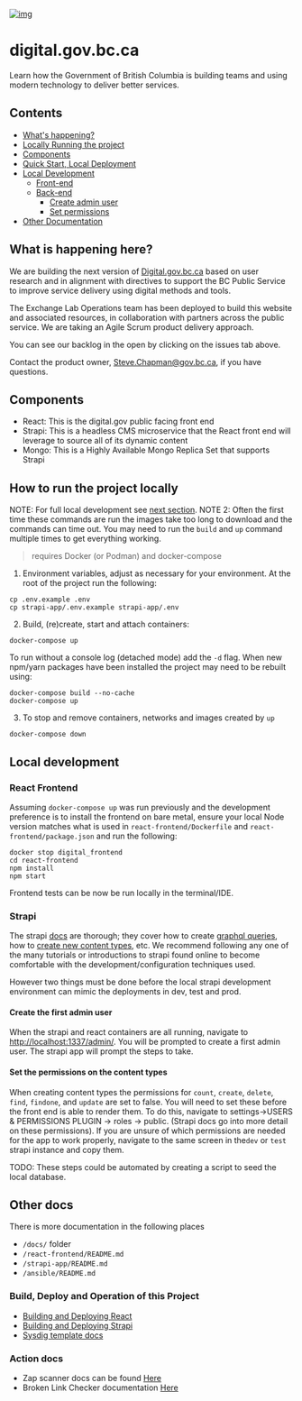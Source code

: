 [![img](https://img.shields.io/badge/Lifecycle-Maturing-007EC6)](https://github.com/bcgov/repomountie/blob/master/doc/lifecycle-badges.md)

# digital.gov.bc.ca
Learn how the Government of British Columbia is building teams and using modern technology to deliver better services.


## Contents
- [What's happening?](#what-is-happening-here)
- [Locally Running the project](#how-to-run-the-project-locally)
- [Components](#components)
- [Quick Start, Local Deployment](#how-to-run-the-project-locally)
- [Local Development](#local-development)
    - [Front-end](#react-frontend)
    - [Back-end](#strapi)
        - [Create admin user](#create-the-first-admin-user)
        - [Set permissions](#set-the-permissions-on-the-content-types)
- [Other Documentation](#other-docs)

## What is happening here?
We are building the next version of [Digital.gov.bc.ca](https://digital.gov.bc.ca/) based on user research and in alignment with directives to support the BC Public Service to improve service delivery using digital methods and tools.

The Exchange Lab Operations team has been deployed to build this website and associated resources, in collaboration with partners across the public service. We are taking an Agile Scrum product delivery approach.

You can see our backlog in the open by clicking on the issues tab above.

Contact the product owner, Steve.Chapman@gov.bc.ca, if you have questions.


## Components
- React: This is the digital.gov public facing front end
- Strapi: This is a headless CMS microservice that the React front end will leverage to source all of its dynamic content
- Mongo: This is a Highly Available Mongo Replica Set that supports Strapi

## How to run the project locally

NOTE: For full local development see [next section](#local-development).
NOTE 2: Often the first time these commands are run the images take too long to download and the commands can time out.  You may need to run the `build` and `up` command multiple times to get everything working. 

> requires Docker (or Podman) and docker-compose
1. Environment variables, adjust as necessary for your environment. At the root of the project run the following: 
```
cp .env.example .env
cp strapi-app/.env.example strapi-app/.env
```

2. Build, (re)create, start and attach containers:

`docker-compose up`

To run without a console log (detached mode) add the `-d` flag. When new npm/yarn packages have been installed the project may need to be rebuilt using:

```
docker-compose build --no-cache
docker-compose up
```

3. To stop and remove containers, networks and images created by `up`

`docker-compose down`

## Local development

### React Frontend

Assuming `docker-compose up` was run previously and the development preference is to install the frontend on bare metal, ensure your local Node version matches what is used in `react-frontend/Dockerfile` and `react-frontend/package.json` and run the following:

```
docker stop digital_frontend
cd react-frontend
npm install
npm start
```

Frontend tests can be now be run locally in the terminal/IDE.

### Strapi

The strapi [docs](https://docs-v3.strapi.io/) are thorough; they cover how to create [graphql queries](https://docs-v3.strapi.io/developer-docs/latest/development/plugins/graphql.html), how to [create new content types](https://docs-v3.strapi.io/user-docs/latest/content-types-builder/creating-new-content-type.html), etc.  We recommend following any one of the many tutorials or introductions to strapi found online to become comfortable with the development/configuration techniques used.

However two things must be done before the local strapi development environment can mimic the deployments in dev, test and prod.

#### Create the first admin user

When the strapi and react containers are all running, navigate to [http://localhost:1337/admin/](http://localhost:1337/admin/).  You will be prompted to create a first admin user.  The strapi app will prompt the steps to take.

#### Set the permissions on the content types

When creating content types the permissions for `count`, `create`, `delete`, `find`, `findone`, and `update` are set to false.  You will need to set these before the front end is able to render them.  To do this, navigate to settings->USERS & PERMISSIONS PLUGIN -> roles -> public. (Strapi docs go into more detail on these permissions). If you are unsure of which permissions are needed for the app to work properly, navigate to the same screen in  the`dev` or `test` strapi instance and copy them.

TODO:  These steps could be automated by creating a script to seed the local database.  

## Other docs

There is more documentation in the following places

- `/docs/` folder
- `/react-frontend/README.md` 
- `/strapi-app/README.md`
- `/ansible/README.md`

### Build, Deploy and Operation of this Project

- [Building and Deploying React](./docs/react-frontend-startup.md)
- [Building and Deploying Strapi](./docs/strapi-startup.md)
- [Sysdig template docs](./openshift/templates/sysdig/README.md)

### Action docs

- Zap scanner docs can be found [Here](./docs/zap-scanning.md)
- Broken Link Checker documentation [Here](./docs/front-end/broken-link-checker.md) 
